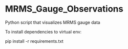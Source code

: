 # MRMS_Gauge_Observations
Python script that visualizes MRMS gauge data


To install dependencies to virtual env:

pip install -r requirements.txt
